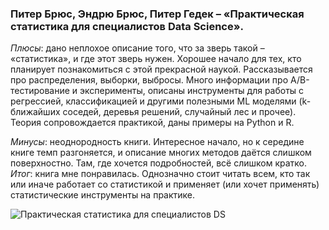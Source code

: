 ### Питер Брюс, Эндрю Брюс, Питер Гедек – «Практическая статистика для специалистов Data Science».
_Плюсы_: дано неплохое описание того, что за зверь такой – «статистика», и где этот зверь нужен. Хорошее начало для тех, кто планирует познакомиться с этой прекрасной наукой. Рассказывается про распределения, выборки, выбросы. Много информации про А/В-тестирование и эксперименты, описаны инструменты для работы с регрессией, классификацией и другими полезными ML моделями (k-ближайших соседей, деревья решений, случайный лес и прочее). Теория сопровождается практикой, даны примеры на Python и R.

_Минусы_: неоднородность книги. Интересное начало, но к середине книге темп разгоняется, и описание многих методов даётся слишком поверхностно. Там, где хочется подробностей, всё слишком кратко.
_Итог_: книга мне понравилась. Однозначно стоит читать всем, кто так или иначе работает со статистикой и применяет (или хочет применять) статистические инструменты на практике.

![Практическая статистика для специалистов DS](https://github.com/TalkoDenis/Books/assets/107505040/3e569371-9803-420b-92de-120a63da5365)
